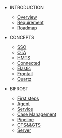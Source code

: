 <!-- docs/_sidebar.md -->

- INTRODUCTION
  - [Overview](overview.md)
  - [Requirement](requirement.md)
  - [Roadmap](roadmap.md)

- CONCEPTS
  - [SSO](sso.md)
  - [OTA](ota.md)
  - [HMTS](hmts.md)
  - [Connected](connected.md)
  - [Elastic](elastic.md)
  - [Frontail](frontail.md)
  - [Quartz](quartz.md)

- BIFROST
  - [First steps](firststeps.md)
  - [Agent](agent.md)
  - [Service](service.md)
  - [Case Management](case.md)
  - [Pipeline](pipeline.md)
  - [CTS&&GTS](certification.md)
  - [Server](server.md)